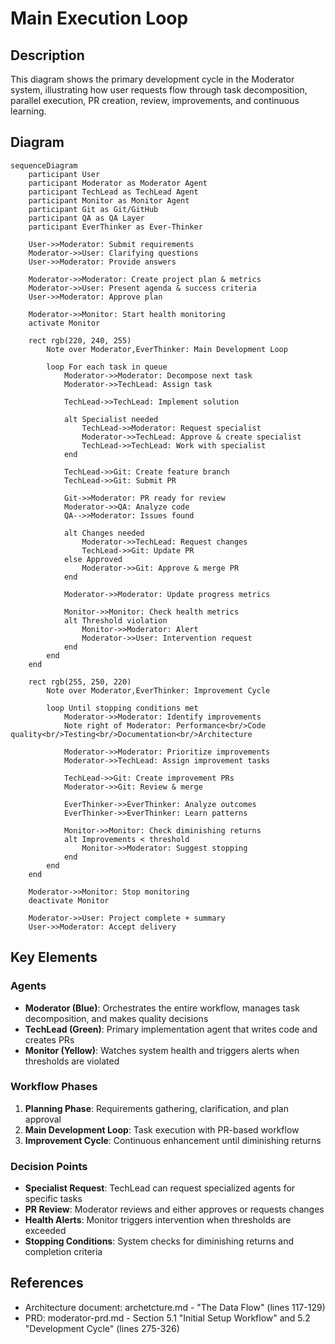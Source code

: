 # Main Execution Loop

## Description
This diagram shows the primary development cycle in the Moderator system, illustrating how user requests flow through task decomposition, parallel execution, PR creation, review, improvements, and continuous learning.

## Diagram

```mermaid
sequenceDiagram
    participant User
    participant Moderator as Moderator Agent
    participant TechLead as TechLead Agent
    participant Monitor as Monitor Agent
    participant Git as Git/GitHub
    participant QA as QA Layer
    participant EverThinker as Ever-Thinker

    User->>Moderator: Submit requirements
    Moderator->>User: Clarifying questions
    User->>Moderator: Provide answers

    Moderator->>Moderator: Create project plan & metrics
    Moderator->>User: Present agenda & success criteria
    User->>Moderator: Approve plan

    Moderator->>Monitor: Start health monitoring
    activate Monitor

    rect rgb(220, 240, 255)
        Note over Moderator,EverThinker: Main Development Loop

        loop For each task in queue
            Moderator->>Moderator: Decompose next task
            Moderator->>TechLead: Assign task

            TechLead->>TechLead: Implement solution

            alt Specialist needed
                TechLead->>Moderator: Request specialist
                Moderator->>TechLead: Approve & create specialist
                TechLead->>TechLead: Work with specialist
            end

            TechLead->>Git: Create feature branch
            TechLead->>Git: Submit PR

            Git->>Moderator: PR ready for review
            Moderator->>QA: Analyze code
            QA-->>Moderator: Issues found

            alt Changes needed
                Moderator->>TechLead: Request changes
                TechLead->>Git: Update PR
            else Approved
                Moderator->>Git: Approve & merge PR
            end

            Moderator->>Moderator: Update progress metrics

            Monitor->>Monitor: Check health metrics
            alt Threshold violation
                Monitor->>Moderator: Alert
                Moderator->>User: Intervention request
            end
        end
    end

    rect rgb(255, 250, 220)
        Note over Moderator,EverThinker: Improvement Cycle

        loop Until stopping conditions met
            Moderator->>Moderator: Identify improvements
            Note right of Moderator: Performance<br/>Code quality<br/>Testing<br/>Documentation<br/>Architecture

            Moderator->>Moderator: Prioritize improvements
            Moderator->>TechLead: Assign improvement tasks

            TechLead->>Git: Create improvement PRs
            Moderator->>Git: Review & merge

            EverThinker->>EverThinker: Analyze outcomes
            EverThinker->>EverThinker: Learn patterns

            Monitor->>Monitor: Check diminishing returns
            alt Improvements < threshold
                Monitor->>Moderator: Suggest stopping
            end
        end
    end

    Moderator->>Monitor: Stop monitoring
    deactivate Monitor

    Moderator->>User: Project complete + summary
    User->>Moderator: Accept delivery
```

## Key Elements

### Agents
- **Moderator (Blue)**: Orchestrates the entire workflow, manages task decomposition, and makes quality decisions
- **TechLead (Green)**: Primary implementation agent that writes code and creates PRs
- **Monitor (Yellow)**: Watches system health and triggers alerts when thresholds are violated

### Workflow Phases
1. **Planning Phase**: Requirements gathering, clarification, and plan approval
2. **Main Development Loop**: Task execution with PR-based workflow
3. **Improvement Cycle**: Continuous enhancement until diminishing returns

### Decision Points
- **Specialist Request**: TechLead can request specialized agents for specific tasks
- **PR Review**: Moderator reviews and either approves or requests changes
- **Health Alerts**: Monitor triggers intervention when thresholds are exceeded
- **Stopping Conditions**: System checks for diminishing returns and completion criteria

## References
- Architecture document: archetcture.md - "The Data Flow" (lines 117-129)
- PRD: moderator-prd.md - Section 5.1 "Initial Setup Workflow" and 5.2 "Development Cycle" (lines 275-326)

